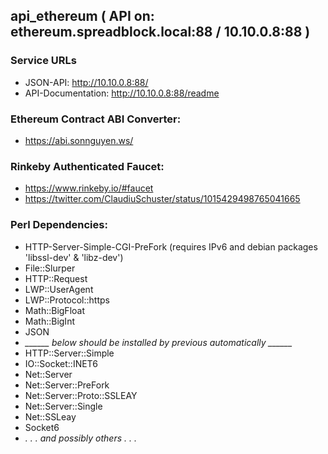 ## api_ethereum ( API on: ethereum.spreadblock.local:88 / 10.10.0.8:88 )

### Service URLs
* JSON-API: http://10.10.0.8:88/
* API-Documentation: http://10.10.0.8:88/readme

### Ethereum Contract ABI Converter:
 - https://abi.sonnguyen.ws/
 
### Rinkeby Authenticated Faucet:
 - https://www.rinkeby.io/#faucet
 - https://twitter.com/ClaudiuSchuster/status/1015429498765041665


### Perl Dependencies:
 - HTTP-Server-Simple-CGI-PreFork   (requires IPv6 and debian packages 'libssl-dev' & 'libz-dev')
 - File::Slurper
 - HTTP::Request
 - LWP::UserAgent
 - LWP::Protocol::https
 - Math::BigFloat
 - Math::BigInt
 - JSON
 - *______ below should be installed by previous automatically ______*
 - HTTP::Server::Simple
 - IO::Socket::INET6
 - Net::Server
 - Net::Server::PreFork
 - Net::Server::Proto::SSLEAY
 - Net::Server::Single
 - Net::SSLeay
 - Socket6
 - *. . . and possibly others . . .*
